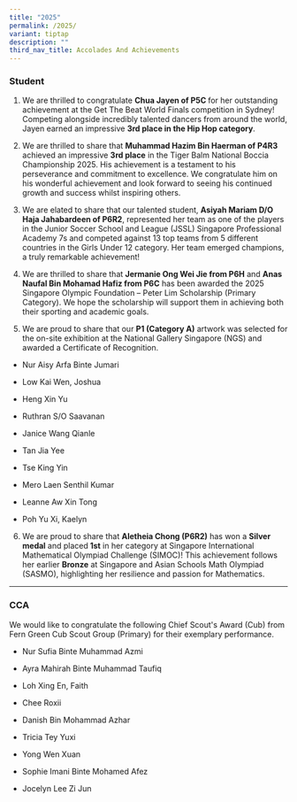 ```yaml
---
title: "2025"
permalink: /2025/
variant: tiptap
description: ""
third_nav_title: Accolades And Achievements
---
```

<h3><strong>Student</strong></h3>
<ol data-tight="true" class="tight">
<li>
<p>We are thrilled to congratulate <strong>Chua Jayen of P5C </strong>for
her outstanding achievement at the Get The Beat World Finals competition
in Sydney! Competing alongside incredibly talented dancers from around
the world, Jayen earned an impressive <strong>3rd place in the Hip Hop category</strong>.</p>
</li>
<li>
<p>We are thrilled to share that <strong>Muhammad Hazim Bin Haerman of P4R3</strong> achieved
an impressive <strong>3rd place</strong> in the Tiger Balm National Boccia
Championship 2025. His achievement is a testament to his perseverance and
commitment to excellence. We congratulate him on his wonderful achievement
and look forward to seeing his continued growth and success whilst inspiring
others.</p>
</li>
<li>
<p>We are elated to share that our talented student, <strong>Asiyah Mariam D/O Haja Jahabardeen of P6R2</strong>,
represented her team as one of the players in the Junior Soccer School
and League (JSSL) Singapore Professional Academy 7s and competed against
13 top teams from 5 different countries in the Girls Under 12 category.
Her team emerged champions, a truly remarkable achievement!</p>
</li>
<li>
<p>We are thrilled to share that <strong>Jermanie Ong Wei Jie from P6H</strong> and <strong>Anas Naufal Bin Mohamad Hafiz from P6C</strong> has
been awarded the 2025 Singapore Olympic Foundation – Peter Lim Scholarship
(Primary Category). We hope the scholarship will support them in achieving
both their sporting and academic goals.</p>
</li>
<li>
<p>We are proud to share that our <strong>P1 (Category A)</strong> artwork
was selected for the on-site exhibition at the National Gallery Singapore
(NGS) and awarded a Certificate of Recognition.</p>
</li>
</ol>
<ul data-tight="true" class="tight">
<li>
<p>Nur Aisy Arfa Binte Jumari</p>
</li>
<li>
<p>Low Kai Wen, Joshua</p>
</li>
<li>
<p>Heng Xin Yu</p>
</li>
<li>
<p>Ruthran S/O Saavanan</p>
</li>
<li>
<p>Janice Wang Qianle</p>
</li>
<li>
<p>Tan Jia Yee</p>
</li>
<li>
<p>Tse King Yin</p>
</li>
<li>
<p>Mero Laen Senthil Kumar</p>
</li>
<li>
<p>Leanne Aw Xin Tong</p>
</li>
<li>
<p>Poh Yu Xi, Kaelyn</p>
</li>
</ul>
<ol start="6" data-tight="true" class="tight">
<li>
<p>We are proud to share that <strong>Aletheia Chong (P6R2)</strong> has won
a <strong>Silver medal</strong> and placed<strong> 1st</strong> in her category
at Singapore International Mathematical Olympiad Challenge (SIMOC)! This
achievement follows her earlier <strong>Bronze</strong> at Singapore and
Asian Schools Math Olympiad (SASMO), highlighting her resilience and passion
for Mathematics.</p>
</li>
</ol>
<hr>
<h3><strong>CCA</strong></h3>
<p>We would like to congratulate the following Chief Scout's Award (Cub)
from Fern Green Cub Scout Group (Primary) for their exemplary performance.</p>
<ul data-tight="true" class="tight">
<li>
<p>Nur Sufia Binte Muhammad Azmi</p>
</li>
<li>
<p>Ayra Mahirah Binte Muhammad Taufiq</p>
</li>
<li>
<p>Loh Xing En, Faith</p>
</li>
<li>
<p>Chee Roxii</p>
</li>
<li>
<p>Danish Bin Mohammad Azhar</p>
</li>
<li>
<p>Tricia Tey Yuxi</p>
</li>
<li>
<p>Yong Wen Xuan</p>
</li>
<li>
<p>Sophie Imani Binte Mohamed Afez</p>
</li>
<li>
<p>Jocelyn Lee Zi Jun</p>
</li>
</ul>
<p></p>
